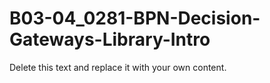 

# B03-04_0281-BPN-Decision-Gateways-Library-Intro

Delete this text and replace it with your own content.
